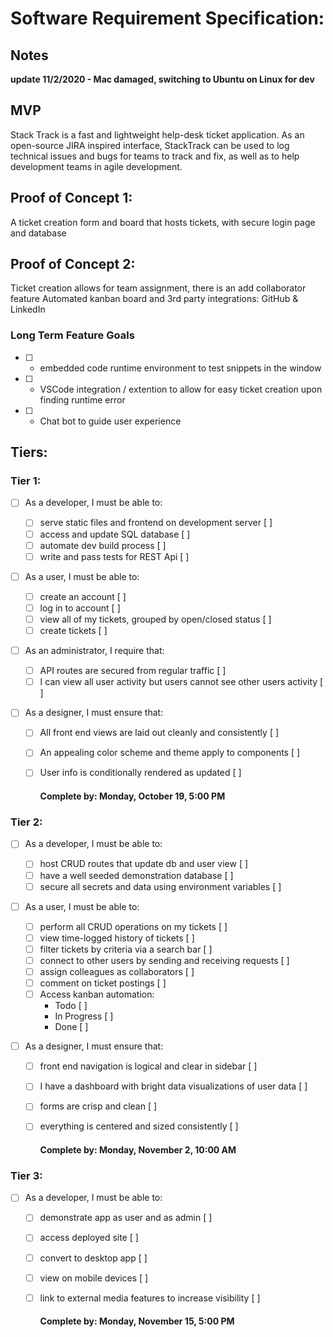 # Software Requirement Specification:

## Notes
**update 11/2/2020 - Mac damaged, switching to Ubuntu on Linux for dev**

## MVP

Stack Track is a fast and lightweight help-desk ticket application. As an open-source JIRA inspired interface, StackTrack can be used to log technical issues and bugs for teams to track and fix, as well as to help development teams in agile development.

## Proof of Concept 1:

A ticket creation form and board that hosts tickets, with secure login page and database

## Proof of Concept 2:

Ticket creation allows for team assignment, there is an add collaborator feature
Automated kanban board and 3rd party integrations: GitHub & LinkedIn

### Long Term Feature Goals

- [ ] - embedded code runtime environment to test snippets in the window
- [ ] - VSCode integration / extention to allow for easy ticket creation upon finding runtime error
- [ ] - Chat bot to guide user experience

## Tiers:

<!-- AD393D red for this -->

### Tier 1:

- [ ] As a developer, I must be able to:
  - [ ] serve static files and frontend on development server [ ]
  - [ ] access and update SQL database [ ]
  - [ ] automate dev build process [ ]
  - [ ] write and pass tests for REST Api [ ]
- [ ] As a user, I must be able to:
  - [ ] create an account [ ]
  - [ ] log in to account [ ]
  - [ ] view all of my tickets, grouped by open/closed status [ ]
  - [ ] create tickets [ ]
- [ ] As an administrator, I require that:
  - [ ] API routes are secured from regular traffic [ ]
  - [ ] I can view all user activity but users cannot see other users activity [ ]
- [ ] As a designer, I must ensure that:

  - [ ] All front end views are laid out cleanly and consistently [ ]
  - [ ] An appealing color scheme and theme apply to components [ ]
  - [ ] User info is conditionally rendered as updated [ ]

    #### Complete by: Monday, October 19, 5:00 PM

### Tier 2:

- [ ] As a developer, I must be able to:
  - [ ] host CRUD routes that update db and user view [ ]
  - [ ] have a well seeded demonstration database [ ]
  - [ ] secure all secrets and data using environment variables [ ]
- [ ] As a user, I must be able to:
  - [ ] perform all CRUD operations on my tickets [ ]
  - [ ] view time-logged history of tickets [ ]
  - [ ] filter tickets by criteria via a search bar [ ]
  - [ ] connect to other users by sending and receiving requests [ ]
  - [ ] assign colleagues as collaborators [ ]
  - [ ] comment on ticket postings [ ]
  - [ ] Access kanban automation:
    - Todo [ ]
    - In Progress [ ]
    - Done [ ]
- [ ] As a designer, I must ensure that:

  - [ ] front end navigation is logical and clear in sidebar [ ]
  - [ ] I have a dashboard with bright data visualizations of user data [ ]
  - [ ] forms are crisp and clean [ ]
  - [ ] everything is centered and sized consistently [ ]

    #### Complete by: Monday, November 2, 10:00 AM

### Tier 3:

- [ ] As a developer, I must be able to:

  - [ ] demonstrate app as user and as admin [ ]
  - [ ] access deployed site [ ]
  - [ ] convert to desktop app [ ]
  - [ ] view on mobile devices [ ]
  - [ ] link to external media features to increase visibility [ ]

    #### Complete by: Monday, November 15, 5:00 PM
